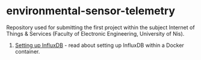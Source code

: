 # environmental-sensor-telemetry

Repository used for submitting the first project within the subject Internet of Things & Services (Faculty of Electronic Engineering, University of Nis).

1. [Setting up InfluxDB](./influx/Setting%20up%20InfluxDB.md) - read about setting up InfluxDB within a Docker container.
